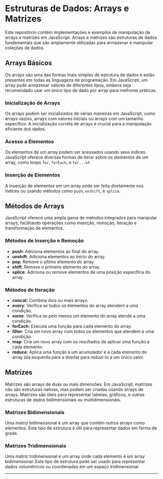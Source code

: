 # Estruturas de Dados: Arrays e Matrizes

Este repositório contém implementações e exemplos de manipulação de arrays e matrizes em JavaScript. Arrays e matrizes são estruturas de dados fundamentais que são amplamente utilizadas para armazenar e manipular coleções de dados.

## Arrays Básicos

Os arrays são uma das formas mais simples de estrutura de dados e estão presentes em todas as linguagens de programação. Em JavaScript, um array pode armazenar valores de diferentes tipos, embora seja recomendado usar um único tipo de dado por array para melhores práticas.

### Inicialização de Arrays

Os arrays podem ser inicializados de várias maneiras em JavaScript, como arrays vazios, arrays com valores iniciais ou arrays com um tamanho específico. A inicialização correta de arrays é crucial para a manipulação eficiente dos dados.

### Acesso a Elementos

Os elementos de um array podem ser acessados usando seus índices. JavaScript oferece diversas formas de iterar sobre os elementos de um array, como loops `for`, `forEach`, e `for...of`.

### Inserção de Elementos

A inserção de elementos em um array pode ser feita diretamente nos índices ou usando métodos como `push`, `unshift`, e `splice`.

## Métodos de Arrays

JavaScript oferece uma ampla gama de métodos integrados para manipular arrays, facilitando operações como inserção, remoção, iteração e transformação de elementos.

### Métodos de Inserção e Remoção

- **push**: Adiciona elementos ao final do array.
- **unshift**: Adiciona elementos ao início do array.
- **pop**: Remove o último elemento do array.
- **shift**: Remove o primeiro elemento do array.
- **splice**: Adiciona ou remove elementos de uma posição específica do array.

### Métodos de Iteração

- **concat**: Combina dois ou mais arrays.
- **every**: Verifica se todos os elementos do array atendem a uma condição.
- **some**: Verifica se pelo menos um elemento do array atende a uma condição.
- **forEach**: Executa uma função para cada elemento do array.
- **filter**: Cria um novo array com todos os elementos que atendem a uma condição.
- **map**: Cria um novo array com os resultados de aplicar uma função a cada elemento.
- **reduce**: Aplica uma função a um acumulador e a cada elemento do array (da esquerda para a direita) para reduzi-lo a um único valor.

## Matrizes

Matrizes são arrays de duas ou mais dimensões. Em JavaScript, matrizes não são estruturas nativas, mas podem ser criadas usando arrays de arrays. Matrizes são úteis para representar tabelas, gráficos, e outras estruturas de dados bidimensionais ou multidimensionais.

### Matrizes Bidimensionais

Uma matriz bidimensional é um array que contém outros arrays como elementos. Este tipo de estrutura é útil para representar dados em forma de grade.

### Matrizes Tridimensionais

Uma matriz tridimensional é um array onde cada elemento é um array bidimensional. Este tipo de estrutura pode ser usado para representar dados volumétricos ou coordenadas em um espaço tridimensional.

---
